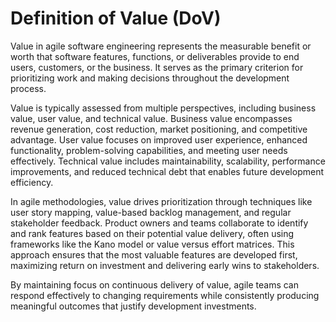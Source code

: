 # Definition of Value (DoV)

Value in agile software engineering represents the measurable benefit or worth that software features, functions, or deliverables provide to end users, customers, or the business. It serves as the primary criterion for prioritizing work and making decisions throughout the development process.

Value is typically assessed from multiple perspectives, including business value, user value, and technical value. Business value encompasses revenue generation, cost reduction, market positioning, and competitive advantage. User value focuses on improved user experience, enhanced functionality, problem-solving capabilities, and meeting user needs effectively. Technical value includes maintainability, scalability, performance improvements, and reduced technical debt that enables future development efficiency.

In agile methodologies, value drives prioritization through techniques like user story mapping, value-based backlog management, and regular stakeholder feedback. Product owners and teams collaborate to identify and rank features based on their potential value delivery, often using frameworks like the Kano model or value versus effort matrices. This approach ensures that the most valuable features are developed first, maximizing return on investment and delivering early wins to stakeholders.

By maintaining focus on continuous delivery of value, agile teams can respond effectively to changing requirements while consistently producing meaningful outcomes that justify development investments.
